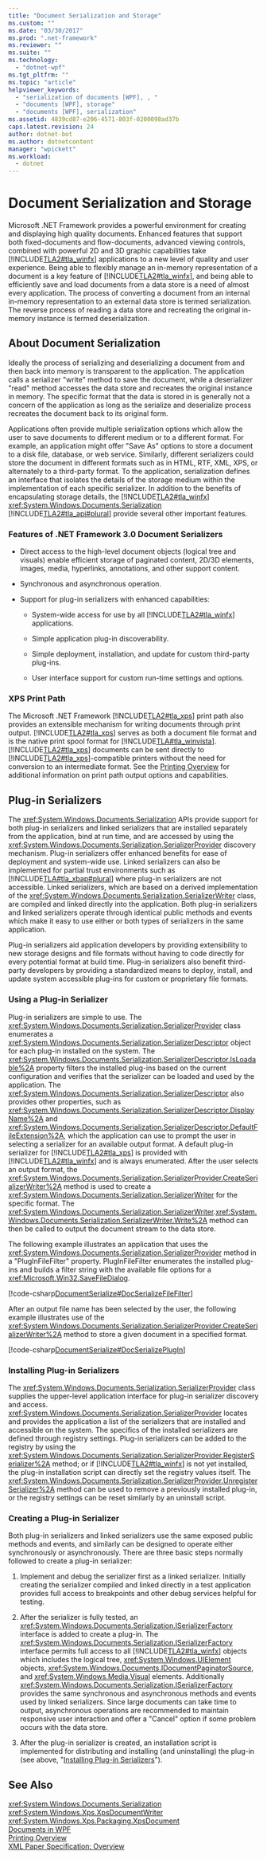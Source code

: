 ```yaml
---
title: "Document Serialization and Storage"
ms.custom: ""
ms.date: "03/30/2017"
ms.prod: ".net-framework"
ms.reviewer: ""
ms.suite: ""
ms.technology: 
  - "dotnet-wpf"
ms.tgt_pltfrm: ""
ms.topic: "article"
helpviewer_keywords: 
  - "serialization of documents [WPF], , "
  - "documents [WPF], storage"
  - "documents [WPF], serialization"
ms.assetid: 4839cd87-e206-4571-803f-0200098ad37b
caps.latest.revision: 24
author: dotnet-bot
ms.author: dotnetcontent
manager: "wpickett"
ms.workload: 
  - dotnet
---
```

# Document Serialization and Storage
Microsoft .NET Framework provides a powerful environment for creating and displaying high quality documents.  Enhanced features that support both fixed-documents and flow-documents, advanced viewing controls, combined with powerful 2D and 3D graphic capabilities take [!INCLUDE[TLA2#tla_winfx](../../../../includes/tla2sharptla-winfx-md.md)] applications to a new level of quality and user experience.  Being able to flexibly manage an in-memory representation of a document is a key feature of [!INCLUDE[TLA2#tla_winfx](../../../../includes/tla2sharptla-winfx-md.md)], and being able to efficiently save and load documents from a data store is a need of almost every application.  The process of converting a document from an internal in-memory representation to an external data store is termed serialization.  The reverse process of reading a data store and recreating the original in-memory instance is termed deserialization.  
  
 
  
<a name="AboutSerialization"></a>   
## About Document Serialization  
 Ideally the process of serializing and deserializing a document from and then back into memory is transparent to the application.  The application calls a serializer "write" method to save the document, while a deserializer "read" method accesses the data store and recreates the original instance in memory.  The specific format that the data is stored in is generally not a concern of the application as long as the serialize and deserialize process recreates the document back to its original form.  
  
 Applications often provide multiple serialization options which allow the user to save documents to different medium or to a different format.  For example, an application might offer "Save As" options to store a document to a disk file, database, or web service.  Similarly, different serializers could store the document in different formats such as in HTML, RTF, XML, XPS, or alternately to a third-party format.  To the application, serialization defines an interface that isolates the details of the storage medium within the implementation of each specific serializer.  In addition to the benefits of encapsulating storage details, the [!INCLUDE[TLA2#tla_winfx](../../../../includes/tla2sharptla-winfx-md.md)] <xref:System.Windows.Documents.Serialization> [!INCLUDE[TLA2#tla_api#plural](../../../../includes/tla2sharptla-apisharpplural-md.md)] provide several other important features.  
  
### Features of .NET Framework 3.0 Document Serializers  
  
-   Direct access to the high-level document objects (logical tree and visuals) enable efficient storage of paginated content, 2D/3D elements, images, media, hyperlinks, annotations, and other support content.  
  
-   Synchronous and asynchronous operation.  
  
-   Support for plug-in serializers with enhanced capabilities:  
  
    -   System-wide access for use by all [!INCLUDE[TLA2#tla_winfx](../../../../includes/tla2sharptla-winfx-md.md)] applications.  
  
    -   Simple application plug-in discoverability.  
  
    -   Simple deployment, installation, and update for custom third-party plug-ins.  
  
    -   User interface support for custom run-time settings and options.  
  
### XPS Print Path  
 The Microsoft .NET Framework [!INCLUDE[TLA2#tla_xps](../../../../includes/tla2sharptla-xps-md.md)] print path also provides an extensible mechanism for writing documents through print output.  [!INCLUDE[TLA2#tla_xps](../../../../includes/tla2sharptla-xps-md.md)] serves as both a document file format and is the native print spool format for [!INCLUDE[TLA#tla_winvista](../../../../includes/tlasharptla-winvista-md.md)].  [!INCLUDE[TLA2#tla_xps](../../../../includes/tla2sharptla-xps-md.md)] documents can be sent directly to [!INCLUDE[TLA2#tla_xps](../../../../includes/tla2sharptla-xps-md.md)]-compatible printers without the need for conversion to an intermediate format.  See the [Printing Overview](../../../../docs/framework/wpf/advanced/printing-overview.md) for additional information on print path output options and capabilities.  
  
<a name="PluginSerializers"></a>   
## Plug-in Serializers  
 The <xref:System.Windows.Documents.Serialization> APIs provide support for both plug-in serializers and linked serializers that are installed separately from the application, bind at run time, and are accessed by using the <xref:System.Windows.Documents.Serialization.SerializerProvider> discovery mechanism.  Plug-in serializers offer enhanced benefits for ease of deployment and system-wide use.  Linked serializers can also be implemented for partial trust environments such as [!INCLUDE[TLA#tla_xbap#plural](../../../../includes/tlasharptla-xbapsharpplural-md.md)] where plug-in serializers are not accessible.  Linked serializers, which are based on a derived implementation of the <xref:System.Windows.Documents.Serialization.SerializerWriter> class, are compiled and linked directly into the application.  Both plug-in serializers and linked serializers operate through identical public methods and events which make it easy to use either or both types of serializers in the same application.  
  
 Plug-in serializers aid application developers by providing extensibility to new storage designs and file formats without having to code directly for every potential format at build time.  Plug-in serializers also benefit third-party developers by providing a standardized means to deploy, install, and update system accessible plug-ins for custom or proprietary file formats.  
  
### Using a Plug-in Serializer  
 Plug-in serializers are simple to use.  The <xref:System.Windows.Documents.Serialization.SerializerProvider> class enumerates a <xref:System.Windows.Documents.Serialization.SerializerDescriptor> object for each plug-in installed on the system.  The <xref:System.Windows.Documents.Serialization.SerializerDescriptor.IsLoadable%2A> property filters the installed plug-ins based on the current configuration and verifies that the serializer can be loaded and used by the application.  The <xref:System.Windows.Documents.Serialization.SerializerDescriptor> also provides other properties, such as <xref:System.Windows.Documents.Serialization.SerializerDescriptor.DisplayName%2A> and <xref:System.Windows.Documents.Serialization.SerializerDescriptor.DefaultFileExtension%2A>, which the application can use to prompt the user in selecting a serializer for an available output format.  A default plug-in serializer for [!INCLUDE[TLA2#tla_xps](../../../../includes/tla2sharptla-xps-md.md)] is provided with [!INCLUDE[TLA2#tla_winfx](../../../../includes/tla2sharptla-winfx-md.md)] and is always enumerated.  After the user selects an output format, the <xref:System.Windows.Documents.Serialization.SerializerProvider.CreateSerializerWriter%2A> method is used to create a <xref:System.Windows.Documents.Serialization.SerializerWriter> for the specific format.  The <xref:System.Windows.Documents.Serialization.SerializerWriter>.<xref:System.Windows.Documents.Serialization.SerializerWriter.Write%2A> method can then be called to output the document stream to the data store.  
  
 The following example illustrates an application that uses the <xref:System.Windows.Documents.Serialization.SerializerProvider> method in a "PlugInFileFilter" property.  PlugInFileFilter enumerates the installed plug-ins and builds a filter string with the available file options for a <xref:Microsoft.Win32.SaveFileDialog>.  
  
 [!code-csharp[DocumentSerialize#DocSerializeFileFilter](../../../../samples/snippets/csharp/VS_Snippets_Wpf/DocumentSerialize/CSharp/ThumbViewer.cs#docserializefilefilter)]  
  
 After an output file name has been selected by the user, the following example illustrates use of the <xref:System.Windows.Documents.Serialization.SerializerProvider.CreateSerializerWriter%2A> method to store a given document in a specified format.  
  
 [!code-csharp[DocumentSerialize#DocSerializePlugIn](../../../../samples/snippets/csharp/VS_Snippets_Wpf/DocumentSerialize/CSharp/ThumbViewer.cs#docserializeplugin)]  
  
<a name="InstallingPluginSerializers"></a>   
### Installing Plug-in Serializers  
 The <xref:System.Windows.Documents.Serialization.SerializerProvider> class supplies the upper-level application interface for plug-in serializer discovery and access.  <xref:System.Windows.Documents.Serialization.SerializerProvider> locates and provides the application a list of the serializers that are installed and accessible on the system.  The specifics of the installed serializers are defined through registry settings.  Plug-in serializers can be added to the registry by using the <xref:System.Windows.Documents.Serialization.SerializerProvider.RegisterSerializer%2A> method; or if [!INCLUDE[TLA2#tla_winfx](../../../../includes/tla2sharptla-winfx-md.md)] is not yet installed, the plug-in installation script can directly set the registry values itself.  The <xref:System.Windows.Documents.Serialization.SerializerProvider.UnregisterSerializer%2A> method can be used to remove a previously installed plug-in, or the registry settings can be reset similarly by an uninstall script.  
  
### Creating a Plug-in Serializer  
 Both plug-in serializers and linked serializers use the same exposed public methods and events, and similarly can be designed to operate either synchronously or asynchronously.  There are three basic steps normally followed to create a plug-in serializer:  
  
1.  Implement and debug the serializer first as a linked serializer.  Initially creating the serializer compiled and linked directly in a test application provides full access to breakpoints and other debug services helpful for testing.  
  
2.  After the serializer is fully tested, an <xref:System.Windows.Documents.Serialization.ISerializerFactory> interface is added to create a plug-in.  The <xref:System.Windows.Documents.Serialization.ISerializerFactory> interface permits full access to all [!INCLUDE[TLA2#tla_winfx](../../../../includes/tla2sharptla-winfx-md.md)] objects which includes the logical tree, <xref:System.Windows.UIElement> objects, <xref:System.Windows.Documents.IDocumentPaginatorSource>, and <xref:System.Windows.Media.Visual> elements.  Additionally <xref:System.Windows.Documents.Serialization.ISerializerFactory> provides the same synchronous and asynchronous methods and events used by linked serializers.  Since large documents can take time to output, asynchronous operations are recommended to maintain responsive user interaction and offer a "Cancel" option if some problem occurs with the data store.  
  
3.  After the plug-in serializer is created, an installation script is implemented for distributing and installing (and uninstalling) the plug-in (see above, "[Installing Plug-in Serializers](#InstallingPluginSerializers)").  
  
## See Also  
 <xref:System.Windows.Documents.Serialization>  
 <xref:System.Windows.Xps.XpsDocumentWriter>  
 <xref:System.Windows.Xps.Packaging.XpsDocument>  
 [Documents in WPF](../../../../docs/framework/wpf/advanced/documents-in-wpf.md)  
 [Printing Overview](../../../../docs/framework/wpf/advanced/printing-overview.md)  
 [XML Paper Specification: Overview](http://go.microsoft.com/fwlink?LinkID=106246)

